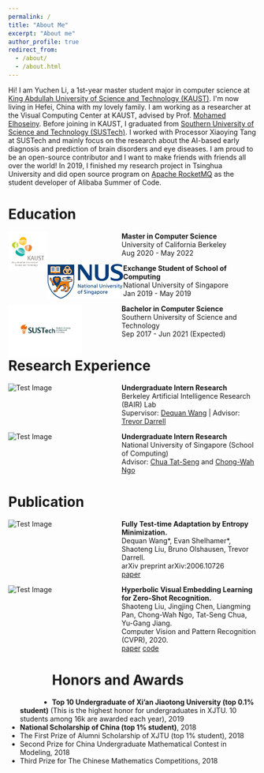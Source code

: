 ```yaml
---
permalink: /
title: "About Me"
excerpt: "About me"
author_profile: true
redirect_from: 
  - /about/
  - /about.html
---
```



Hi! I am Yuchen Li, a 1st-year master student major in computer science at [King Abdullah University of Science and Technology (KAUST)](https://www.kaust.edu.sa/en). I'm now living in Hefei, China with my lovely family. I am working as a researcher at the Visual Computing Center at KAUST, advised by Prof. [Mohamed Elhoseiny](http://www.mohamed-elhoseiny.com/). Before joining in KAUST, I graduated from [Southern University of Science and Technology (SUSTech)](https://www.sustech.edu.cn/en/). I worked with Processor Xiaoying Tang at SUSTech and mainly focus on the research about the AI-based early diagnosis and prediction of brain disorders and eye diseases. I am proud to be an open-source contributor and I want to make friends with friends all over the world! In 2019, I finished my research project in Tsinghua University and did open source program on [Apache RocketMQ](http://rocketmq.apache.org/) as the student developer of Alibaba Summer of Code. 

<div class="post"><!-- ## About Me -->
<h1 id="education">Education<br /></h1>
<p><img src="../images/KAUST.png" alt="KAUST" style="width:80px;float:left" /></p>
<p style="margin-left:230px"><b>Master in Computer Science</b><br />
University of California Berkeley<br />
Aug 2020 - May 2022</p>
<p><img src="../images/NUS.png" alt="NUS" style="height:70px;float:left" /></p>
<p style="margin-left:230px"><b>Exchange Student of School of Computing</b><br />
National University of Singapore<br />
Jan 2019 - May 2019</p>
<p><img src="../images/SUSTech.png" alt="SUSTech" style="width:150px;float:left" /></p>
<p style="margin-left:230px"><b>Bachelor in Computer Science</b><br />
Southern University of Science and Technology<br />
Sep 2017 - Jun 2021 (Expected)</p>
<h1 id="research-experience">Research Experience<br /></h1>
<p><img src="../assets/BAIR.png" alt="Test Image" style="height:80px;float:left" /></p>
<p style="margin-left:230px"><b>Undergraduate Intern Research</b><br />
Berkeley Artificial Intelligence Research (BAIR) Lab<br />
Supervisor: <a href="https://dequan.wang">Dequan Wang</a> | Advisor: <a href="https://people.eecs.berkeley.edu/~trevor/">Trevor Darrell</a></p>
<p><img src="../assets/next.png" alt="Test Image" style="height:80px;float:left" /></p>
<p style="margin-left:230px"><b>Undergraduate Intern Research</b><br />
National University of Singapore (School of Computing)<br />
Advisor: <a href="https://www.chuatatseng.com">Chua Tat-Seng</a> and <a href="https://www.cs.cityu.edu.hk/~cwngo/">Chong-Wah Ngo</a></p>
<h1 id="publication">Publication<br /></h1>
<p><img src="../assets/FTTA.png" alt="Test Image" style="height:120px;float:left" /></p>
<p style="margin-left:230px"><b>Fully Test-time Adaptation by Entropy Minimization.</b><br />
Dequan Wang*, Evan Shelhamer*, Shaoteng Liu, Bruno Olshausen, Trevor Darrell.<br />
arXiv preprint arXiv:2006.10726<br />
<a href="https://arxiv.org/pdf/2006.10726.pdf">paper</a></p>
<p><img src="../assets/HZSL.png" alt="Test Image" style="height:230px;float:left" /></p>
<p style="margin-left:230px"><b>Hyperbolic Visual Embedding Learning for Zero-Shot Recognition.</b><br />
Shaoteng Liu, Jingjing Chen, Liangming Pan, Chong-Wah Ngo, Tat-Seng Chua, Yu-Gang Jiang.<br />
Computer Vision and Pattern Recognition (CVPR), 2020.<br />
<a href="http://openaccess.thecvf.com/content_CVPR_2020/papers/Liu_Hyperbolic_Visual_Embedding_Learning_for_Zero-Shot_Recognition_CVPR_2020_paper.pdf">paper</a>
<a href="https://github.com/ShaoTengLiu/Hyperbolic_ZSL">code</a></p>
<h1 id="honors-and-awards">Honors and Awards<br /></h1>
<ul>
  <li><strong>Top 10 Undergraduate of Xi’an Jiaotong University (top 0.1% student)</strong> (This is the highest honor for undergraduates in XJTU. 10 students among 16k are awarded each year), 2019</li>
  <li><strong>National Scholarship of China (top 1% student)</strong>, 2018</li>
  <li>The First Prize of Alumni Scholarship of XJTU (top 1% student), 2018</li>
  <li>Second Prize for China Undergraduate Mathematical Contest in Modeling, 2018</li>
  <li>Third Prize for The Chinese Mathematics Competitions, 2018</li>
</ul>

</div>